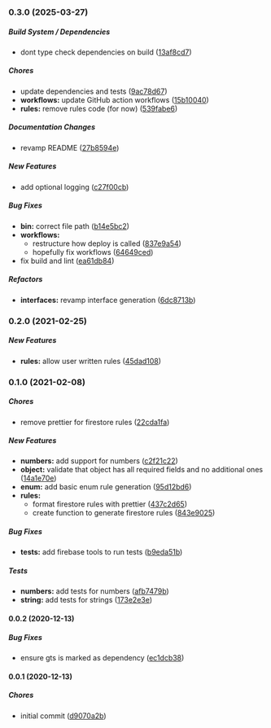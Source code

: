 ### 0.3.0 (2025-03-27)

##### Build System / Dependencies

*  dont type check dependencies on build ([13af8cd7](https://github.com/MichaelSolati/fbschema/commit/13af8cd7e5bbdddd9734639e409352c11098d2a8))

##### Chores

*  update dependencies and tests ([9ac78d67](https://github.com/MichaelSolati/fbschema/commit/9ac78d677087264e6de9d41c5d9c99ec70ee177f))
* **workflows:**  update GitHub action workflows ([15b10040](https://github.com/MichaelSolati/fbschema/commit/15b10040287d085e79da03d47481278778d70626))
* **rules:**  remove rules code (for now) ([539fabe6](https://github.com/MichaelSolati/fbschema/commit/539fabe61d41415eb7b2f6a8dd0c6f70cc0822ab))

##### Documentation Changes

*  revamp README ([27b8594e](https://github.com/MichaelSolati/fbschema/commit/27b8594e395377ec7b195e0dfecaecb67c8e4e7e))

##### New Features

*  add optional logging ([c27f00cb](https://github.com/MichaelSolati/fbschema/commit/c27f00cb9440aa13dff9c4d0a5d164bb3a6d8856))

##### Bug Fixes

* **bin:**  correct file path ([b14e5bc2](https://github.com/MichaelSolati/fbschema/commit/b14e5bc2fa057d3eb1acc442ee3a4f9e90faeb8f))
* **workflows:**
  *  restructure how deploy is called ([837e9a54](https://github.com/MichaelSolati/fbschema/commit/837e9a5481291922d1e8da1e1f8b68cdcc9a05b1))
  *  hopefully fix workflows ([64649ced](https://github.com/MichaelSolati/fbschema/commit/64649cedac1a228aca9cacb6d39c8d84d1fed356))
*  fix build and lint ([ea61db84](https://github.com/MichaelSolati/fbschema/commit/ea61db8426eca0cb23e7c98a63cd2b930874357b))

##### Refactors

* **interfaces:**  revamp interface generation ([6dc8713b](https://github.com/MichaelSolati/fbschema/commit/6dc8713bff14f61f67a8dd6aaca365caf3cd8eba))

### 0.2.0 (2021-02-25)

##### New Features

* **rules:**  allow user written rules ([45dad108](https://github.com/MichaelSolati/fbschema/commit/45dad108f3928f778de879faa1a9996b893e383f))

### 0.1.0 (2021-02-08)

##### Chores

*  remove prettier for firestore rules ([22cda1fa](https://github.com/MichaelSolati/fbschema/commit/22cda1fa277553334a1eb3c17fda46e57a991103))

##### New Features

* **numbers:**  add support for numbers ([c2f21c22](https://github.com/MichaelSolati/fbschema/commit/c2f21c22f247c8e06f565394320b66e8230cfb40))
* **object:**  validate that object has all required fields and no additional ones ([14a1e70e](https://github.com/MichaelSolati/fbschema/commit/14a1e70e4e965de22de6260bcf51ad861d93f05c))
* **enum:**  add basic enum rule generation ([95d12bd6](https://github.com/MichaelSolati/fbschema/commit/95d12bd61c8d0dd7c3064ed7f1fe79877b47a85f))
* **rules:**
  *  format firestore rules with prettier ([437c2d65](https://github.com/MichaelSolati/fbschema/commit/437c2d65dc4cd67ce4bcf3141cb01c6e55506fb9))
  *  create function to generate firestore rules ([843e9025](https://github.com/MichaelSolati/fbschema/commit/843e902529e246b892f0ed10eebc915eb741f679))

##### Bug Fixes

* **tests:**  add firebase tools to run tests ([b9eda51b](https://github.com/MichaelSolati/fbschema/commit/b9eda51b1c2cb5f67a0e0eece18e0f626d35e65e))

##### Tests

* **numbers:**  add tests for numbers ([afb7479b](https://github.com/MichaelSolati/fbschema/commit/afb7479ba88b0228c860ebae01ac95f1316904ee))
* **string:**  add tests for strings ([173e2e3e](https://github.com/MichaelSolati/fbschema/commit/173e2e3ee5c7b9bbe9652a0a1db913ce07872f7a))

#### 0.0.2 (2020-12-13)

##### Bug Fixes

*  ensure gts is marked as dependency ([ec1dcb38](https://github.com/MichaelSolati/fbschema/commit/ec1dcb380502928dcf6ca314121c02fb54203bef))

#### 0.0.1 (2020-12-13)

##### Chores

*  initial commit ([d9070a2b](https://github.com/MichaelSolati/fbschema/commit/d9070a2b0eb4e122c1712b57b927b05b24ab403f))


